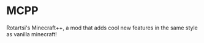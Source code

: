 # MCPP
Rotartsi's Minecraft++, a mod that adds cool new features in the same style as vanilla minecraft!
